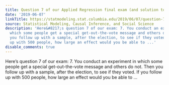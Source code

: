 ```yaml
---
title: Question 7 of our Applied Regression final exam (and solution to question 6)
date: '2019-06-07'
linkTitle: https://statmodeling.stat.columbia.edu/2019/06/07/question-7-of-our-applied-regression-final-exam-and-solution-to-question-6/
source: Statistical Modeling, Causal Inference, and Social Science
description: 'Here&#8217;s question 7 of our exam: 7. You conduct an experiment in
  which some people get a special get-out-the-vote message and others do not. Then
  you follow up with a sample, after the election, to see if they voted. If you follow
  up with 500 people, how large an effect would you be able to ...'
disable_comments: true
---
```

Here&#8217;s question 7 of our exam: 7. You conduct an experiment in which some people get a special get-out-the-vote message and others do not. Then you follow up with a sample, after the election, to see if they voted. If you follow up with 500 people, how large an effect would you be able to ...